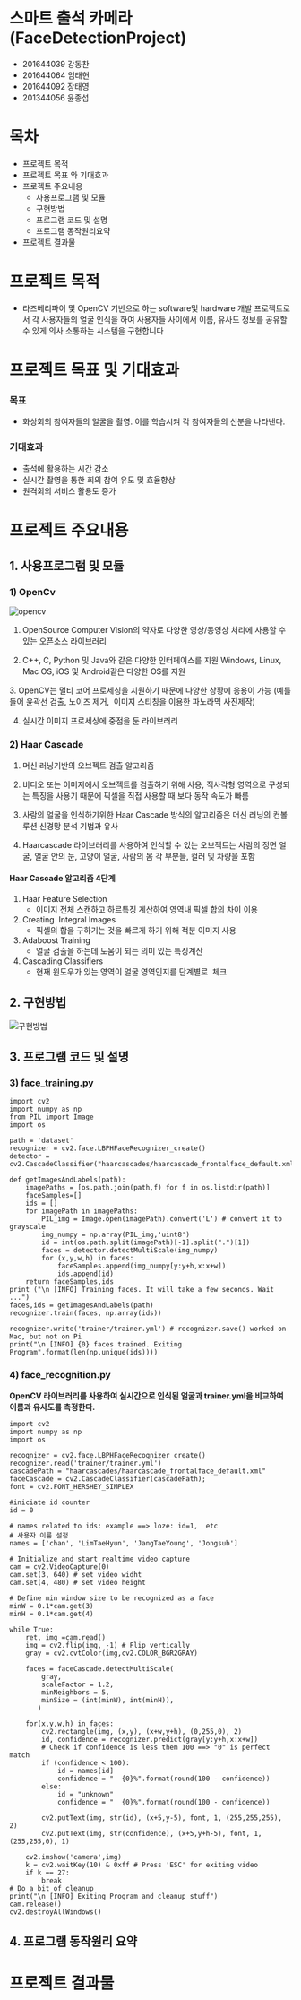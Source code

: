 # 스마트 출석 카메라 (FaceDetectionProject)
- 201644039 강동찬
- 201644064 임태현
- 201644092 장태영
- 201344056 윤종섭

# 목차
+ 프로젝트 목적
+ 프로젝트 목표 와 기대효과
+ 프로젝트 주요내용
	- 사용프로그램 및 모듈
	- 구현방법 
	- 프로그램 코드 및 설명
	- 프로그램 동작원리요약
+ 프로젝트 결과물 


# 프로젝트 목적
+ 라즈베리파이 및 OpenCV 기반으로 하는 software및 hardware 개발 프로젝트로서 
각 사용자들의 얼굴 인식을 하여 사용자들 사이에서 이름, 유사도 정보를 공유할 수 있게 의사 소통하는 시스템을 구현합니다

# 프로젝트 목표 및 기대효과
### 목표
+ 화상회의 참여자들의 얼굴을 촬영. 이를 학습시켜 각 참여자들의 신분을 나타낸다.

### 기대효과
+ 출석에 활용하는 시간 감소 
+ 실시간 촬영을 통한 회의 참여 유도 및 효율향상
+ 원격회의 서비스 활용도 증가

# 프로젝트 주요내용 
## 1. 사용프로그램 및 모듈
### 1) OpenCv
![opencv](https://user-images.githubusercontent.com/71091406/101994107-34810900-3d03-11eb-9bd7-680510086ecf.png)

1. OpenSource Computer Vision의 약자로 
    다양한 영상/동영상 처리에 사용할 수 있는 오픈소스 라이브러리 

2. C++, C, Python 및 Java와 같은 다양한 인터페이스를 지원
    Windows, Linux, Mac OS, iOS 및 Android같은 다양한 OS를 지원

3. OpenCV는 멀티 코어 프로세싱을 지원하기 때문에 다양한 상황에 응용이 가능
   (예를 들어 윤곽선 검출,  노이즈 제거,  이미지 스티칭을 이용한 파노라믹 사진제작)
   
4. 실시간 이미지 프로세싱에 중점을 둔 라이브러리


### 2) Haar Cascade

1. 머신 러닝기반의 오브젝트 검출 알고리즘

2. 비디오 또는 이미지에서 오브젝트를 검출하기 위해 사용, 직사각형 영역으로 구성되는 특징을 사용기 때문에 픽셀을 직접 사용할 때 보다 동작 속도가 빠름

3. 사람의 얼굴을 인식하기위한 Haar Cascade 방식의 알고리즘은 머신 러닝의 컨볼루션 신경망 분석 기법과 유사

4. Haarcascade 라이브러리를 사용하여 인식할 수 있는 오브젝트는 사람의 정면 얼굴, 얼굴 안의 눈, 고양이 얼굴, 사람의 몸 각 부분들, 컬러 및 차량을 포함

#### Haar Cascade 알고리즘 4단계

1. Haar Feature Selection 
    -  이미지 전체 스캔하고  하르특징 계산하여 영역내 픽셀 합의 차이 이용
2. Creating  Integral Images 
    - 픽셀의 합을 구하기는 것을 빠르게 하기 위해 적분 이미지 사용
3. Adaboost Training
   - 얼굴 검출을 하는데 도움이 되는 의미 있는 특징계산
4. Cascading Classifiers 
   -  현재 윈도우가 있는 영역이 얼굴 영역인지를 단계별로  체크

## 2. 구현방법
![구현방법](https://user-images.githubusercontent.com/71091406/101994156-74e08700-3d03-11eb-82a2-92474e30cbe0.png)

## 3. 프로그램 코드 및 설명

### 3) face_training.py
```
import cv2
import numpy as np
from PIL import Image
import os

path = 'dataset'
recognizer = cv2.face.LBPHFaceRecognizer_create()
detector = cv2.CascadeClassifier("haarcascades/haarcascade_frontalface_default.xml");

def getImagesAndLabels(path):
    imagePaths = [os.path.join(path,f) for f in os.listdir(path)]     
    faceSamples=[]
    ids = []
    for imagePath in imagePaths:
        PIL_img = Image.open(imagePath).convert('L') # convert it to grayscale
        img_numpy = np.array(PIL_img,'uint8')
        id = int(os.path.split(imagePath)[-1].split(".")[1])
        faces = detector.detectMultiScale(img_numpy)
        for (x,y,w,h) in faces:
            faceSamples.append(img_numpy[y:y+h,x:x+w])
            ids.append(id)
    return faceSamples,ids
print ("\n [INFO] Training faces. It will take a few seconds. Wait ...")
faces,ids = getImagesAndLabels(path)
recognizer.train(faces, np.array(ids))

recognizer.write('trainer/trainer.yml') # recognizer.save() worked on Mac, but not on Pi
print("\n [INFO] {0} faces trained. Exiting Program".format(len(np.unique(ids))))
```
### 4) face_recognition.py
**OpenCV 라이브러리를 사용하여 실시간으로 인식된 얼굴과 trainer.yml을 비교하여 이름과 유사도를 측정한다.**
```
import cv2
import numpy as np
import os

recognizer = cv2.face.LBPHFaceRecognizer_create()
recognizer.read('trainer/trainer.yml')
cascadePath = "haarcascades/haarcascade_frontalface_default.xml"
faceCascade = cv2.CascadeClassifier(cascadePath);
font = cv2.FONT_HERSHEY_SIMPLEX

#iniciate id counter
id = 0

# names related to ids: example ==> loze: id=1,  etc
# 사용자 이름 설정
names = ['chan', 'LimTaeHyun', 'JangTaeYoung', 'Jongsub']

# Initialize and start realtime video capture
cam = cv2.VideoCapture(0)
cam.set(3, 640) # set video widht
cam.set(4, 480) # set video height

# Define min window size to be recognized as a face
minW = 0.1*cam.get(3)
minH = 0.1*cam.get(4)

while True:
    ret, img =cam.read()
    img = cv2.flip(img, -1) # Flip vertically
    gray = cv2.cvtColor(img,cv2.COLOR_BGR2GRAY)
    
    faces = faceCascade.detectMultiScale( 
        gray,
        scaleFactor = 1.2,
        minNeighbors = 5,
        minSize = (int(minW), int(minH)),
       )

    for(x,y,w,h) in faces:
        cv2.rectangle(img, (x,y), (x+w,y+h), (0,255,0), 2)
        id, confidence = recognizer.predict(gray[y:y+h,x:x+w])
        # Check if confidence is less them 100 ==> "0" is perfect match
        if (confidence < 100):
            id = names[id]
            confidence = "  {0}%".format(round(100 - confidence))
        else:
            id = "unknown"
            confidence = "  {0}%".format(round(100 - confidence))
        
        cv2.putText(img, str(id), (x+5,y-5), font, 1, (255,255,255), 2)
        cv2.putText(img, str(confidence), (x+5,y+h-5), font, 1, (255,255,0), 1)  
    
    cv2.imshow('camera',img) 
    k = cv2.waitKey(10) & 0xff # Press 'ESC' for exiting video
    if k == 27:
        break
# Do a bit of cleanup
print("\n [INFO] Exiting Program and cleanup stuff")
cam.release()
cv2.destroyAllWindows()
```
## 4. 프로그램 동작원리 요약


# 프로젝트 결과물
